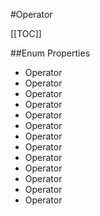 #Operator

[[TOC]]

##Enum Properties 

* Operator
* Operator
* Operator
* Operator
* Operator
* Operator
* Operator
* Operator
* Operator
* Operator
* Operator
* Operator
* Operator